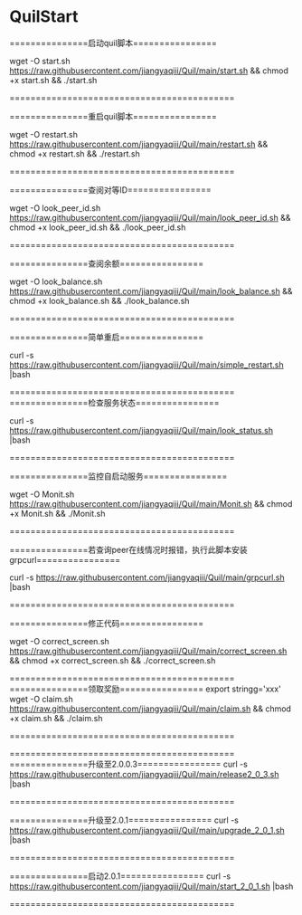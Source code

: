 # QuilStart

===============启动quil脚本================

wget -O start.sh https://raw.githubusercontent.com/jiangyaqiii/Quil/main/start.sh && chmod +x start.sh && ./start.sh

===========================================

===============重启quil脚本================

wget -O restart.sh https://raw.githubusercontent.com/jiangyaqiii/Quil/main/restart.sh && chmod +x restart.sh && ./restart.sh

===========================================

===============查阅对等ID================

wget -O look_peer_id.sh https://raw.githubusercontent.com/jiangyaqiii/Quil/main/look_peer_id.sh && chmod +x look_peer_id.sh && ./look_peer_id.sh

===========================================

===============查阅余额================

wget -O look_balance.sh https://raw.githubusercontent.com/jiangyaqiii/Quil/main/look_balance.sh && chmod +x look_balance.sh && ./look_balance.sh

===========================================

===============简单重启================

curl -s https://raw.githubusercontent.com/jiangyaqiii/Quil/main/simple_restart.sh |bash

===========================================
===============检查服务状态================

curl -s https://raw.githubusercontent.com/jiangyaqiii/Quil/main/look_status.sh |bash

===========================================

===============监控自启动服务================

wget -O Monit.sh https://raw.githubusercontent.com/jiangyaqiii/Quil/main/Monit.sh && chmod +x Monit.sh && ./Monit.sh

===========================================

===============若查询peer在线情况时报错，执行此脚本安装grpcurl================

curl -s https://raw.githubusercontent.com/jiangyaqiii/Quil/main/grpcurl.sh |bash

===========================================

===============修正代码================

wget -O correct_screen.sh https://raw.githubusercontent.com/jiangyaqiii/Quil/main/correct_screen.sh && chmod +x correct_screen.sh && ./correct_screen.sh

===========================================
===============领取奖励================
export stringg='xxx'
wget -O claim.sh https://raw.githubusercontent.com/jiangyaqiii/Quil/main/claim.sh && chmod +x claim.sh && ./claim.sh

===========================================

===========================================
===============升级至2.0.0.3================
curl -s https://raw.githubusercontent.com/jiangyaqiii/Quil/main/release2_0_3.sh |bash

===========================================

===============升级至2.0.1================
curl -s https://raw.githubusercontent.com/jiangyaqiii/Quil/main/upgrade_2_0_1.sh |bash

===========================================

===============启动2.0.1================
curl -s https://raw.githubusercontent.com/jiangyaqiii/Quil/main/start_2_0_1.sh |bash

===========================================
